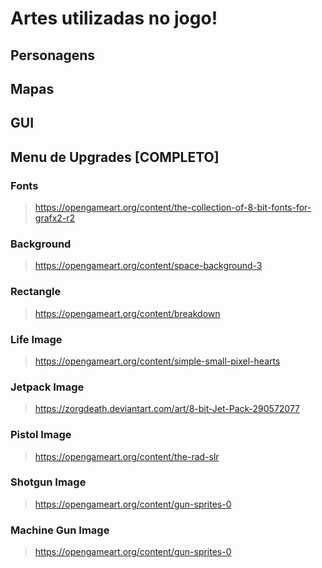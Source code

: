 # Artes utilizadas no jogo!

## Personagens

## Mapas

## GUI

## Menu de Upgrades [COMPLETO]
### Fonts
  > https://opengameart.org/content/the-collection-of-8-bit-fonts-for-grafx2-r2
### Background
  > https://opengameart.org/content/space-background-3
### Rectangle
  > https://opengameart.org/content/breakdown
### Life Image
  > https://opengameart.org/content/simple-small-pixel-hearts
### Jetpack Image
  > https://zorgdeath.deviantart.com/art/8-bit-Jet-Pack-290572077
### Pistol Image
  > https://opengameart.org/content/the-rad-slr
### Shotgun Image
  > https://opengameart.org/content/gun-sprites-0
### Machine Gun Image
  > https://opengameart.org/content/gun-sprites-0
